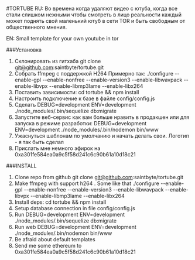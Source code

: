 #TORTUBE
RU: Во времена когда удаляют видео с ютуба, 
когда все стали слишком нежными чтобы смотреть
в лицо реальности каждый может поднять свой 
маленький ютуб в сети TOR и быть свободным от 
общественного мнения.

EN: Small template for your own youtube in tor 

###Установка
1. Склонировать из гитхаба git clone git@github.com:saintbyte/tortube.git
2. Собрать ffmpeg c поддержкой H264 
Примерно так:  ./configure --enable-gpl --enable-nonfree --enable-version3 --enable-libwavpack --enable-libvpx --enable-libmp3lame --enable-libx264
3. Поставить зависимости: cd  tortube && npm install
4. Настроить подключение к базе в файле config/config.js
5. Сделать DEBUG=development ENV=development ./node_modules/.bin/sequelize db:migrate
6. Запустите веб-сервис как вам больше нравить в продакшен или для запуска в режиме разработки:
DEBUG=development ENV=development ./node_modules/.bin/nodemon bin/www
7. Ужаснуться шаблонам по умолчанию и начать делать свои. Логотип - я так быть сделал 
8. Прислать мне немного эфирок на 0xa301fe584ea0a9c5f58d241c6c90b61a10d18c21

###INSTALL
1. Clone repo from github git clone git@github.com:saintbyte/tortube.git
2. Make ffmpeg with support h264 . Some like that ./configure --enable-gpl --enable-nonfree --enable-version3 --enable-libwavpack --enable-libvpx --enable-libmp3lame --enable-libx264
3. Install deps: cd  tortube && npm install
4. Setup database connection in file config/config.js
5. Run DEBUG=development ENV=development ./node_modules/.bin/sequelize db:migrate
6. Run web DEBUG=development ENV=development ./node_modules/.bin/nodemon bin/www
7. Be afraid about default templates
8. Send me some ethereum to 0xa301fe584ea0a9c5f58d241c6c90b61a10d18c21

